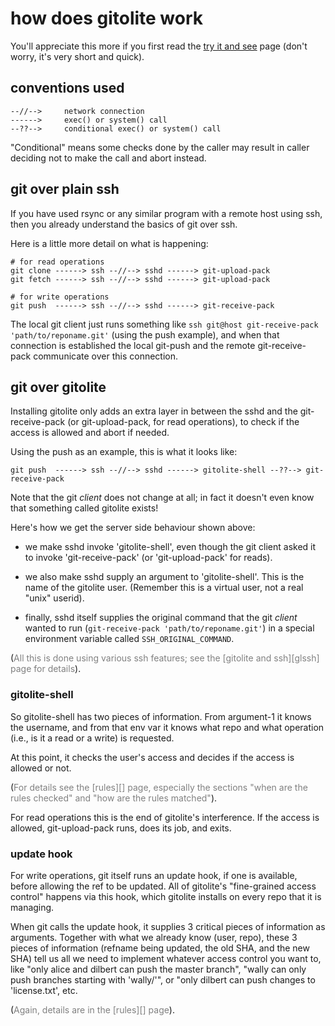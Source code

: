 # how does gitolite work

You'll appreciate this more if you first read the [try it and see][tias] page
(don't worry, it's very short and quick).

[tias]: http://sitaramc.github.com/1-basic-usage/tias.html

## conventions used

    --//-->     network connection
    ------>     exec() or system() call
    --??-->     conditional exec() or system() call

"Conditional" means some checks done by the caller may result in caller
deciding not to make the call and abort instead.

## git over plain ssh

If you have used rsync or any similar program with a remote host using ssh,
then you already understand the basics of git over ssh.

Here is a little more detail on what is happening:

    # for read operations
    git clone ------> ssh --//--> sshd ------> git-upload-pack
    git fetch ------> ssh --//--> sshd ------> git-upload-pack

    # for write operations
    git push  ------> ssh --//--> sshd ------> git-receive-pack

The local git client just runs something like `ssh git@host git-receive-pack
'path/to/reponame.git'` (using the push example), and when that connection is
established the local git-push and the remote git-receive-pack communicate
over this connection.

## git over gitolite

Installing gitolite only adds an extra layer in between the sshd and the
git-receive-pack (or git-upload-pack, for read operations), to check if the
access is allowed and abort if needed.

Using the push as an example, this is what it looks like:

    git push  ------> ssh --//--> sshd ------> gitolite-shell --??--> git-receive-pack

Note that the git *client* does not change at all; in fact it doesn't even
know that something called gitolite exists!

Here's how we get the server side behaviour shown above:

  * we make sshd invoke 'gitolite-shell', even though the git client asked it
    to invoke 'git-receive-pack' (or 'git-upload-pack' for reads).

  * we also make sshd supply an argument to 'gitolite-shell'.  This is the
    name of the gitolite user.  (Remember this is a virtual user, not a real
    "unix" userid).

  * finally, sshd itself supplies the original command that the git *client*
    wanted to run (`git-receive-pack 'path/to/reponame.git'`) in a special
    environment variable called `SSH_ORIGINAL_COMMAND`.

(<font color="gray">All this is done using various ssh features; see the
[gitolite and ssh][glssh] page for details</font>).

### gitolite-shell

So gitolite-shell has two pieces of information.  From argument-1 it knows the
username, and from that env var it knows what repo and what operation (i.e.,
is it a read or a write) is requested.

At this point, it checks the user's access and decides if the access is
allowed or not.

(<font color="gray">For details see the [rules][] page, especially the
sections "when are the rules checked" and "how are the rules matched"</font>).

For read operations this is the end of gitolite's interference.  If the access
is allowed, git-upload-pack runs, does its job, and exits.

### update hook

For write operations, git itself runs an update hook, if one is available,
before allowing the ref to be updated.  All of gitolite's "fine-grained access
control" happens via this hook, which gitolite installs on every repo that it
is managing.

When git calls the update hook, it supplies 3 critical pieces of information
as arguments.  Together with what we already know (user, repo), these 3 pieces
of information (refname being updated, the old SHA, and the new SHA) tell us
all we need to implement whatever access control you want to, like "only alice
and dilbert can push the master branch", "wally can only push branches
starting with 'wally/'", or "only dilbert can push changes to 'license.txt',
etc.

(<font color="gray">Again, details are in the [rules][] page</font>).
